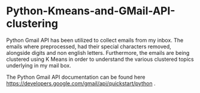 # Python-Kmeans-and-GMail-API-clustering

Python Gmail API has been utilized to collect emails from my inbox. The emails where preprocessed, had their special characters removed, alongside digits and non english letters. Furthermore, the emails are being clustered using K Means in order to understand the various clustered topics underlying in my mail box. 

The Python Gmail API documentation can be found here https://developers.google.com/gmail/api/quickstart/python .
